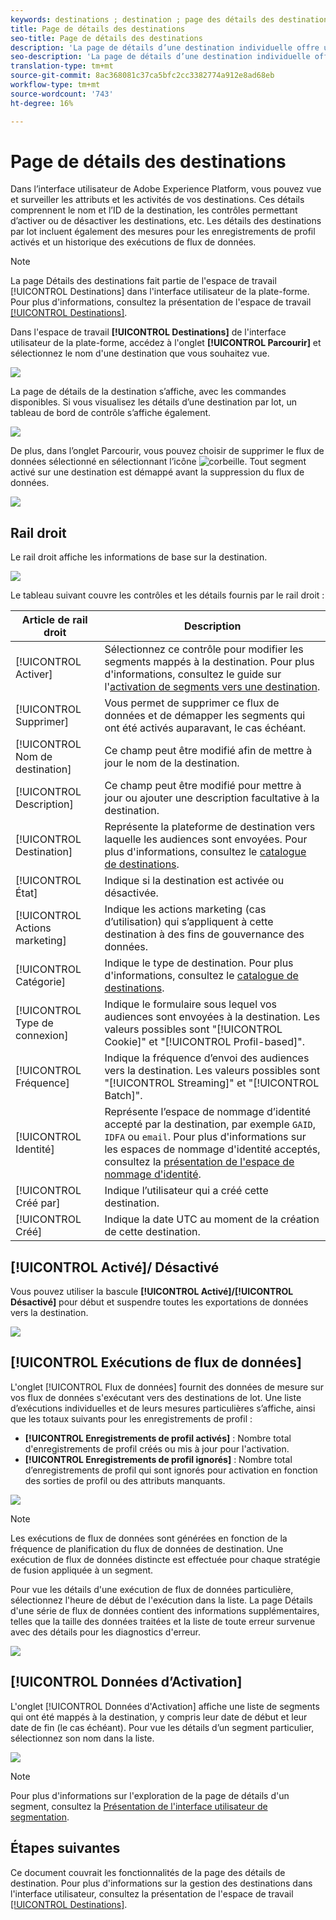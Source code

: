 ```yaml
---
keywords: destinations ; destination ; page des détails des destinations ; page des détails des destinations ; page des détails des destinations
title: Page de détails des destinations
seo-title: Page de détails des destinations
description: 'La page de détails d’une destination individuelle offre un aperçu des détails de la destination, tels que le nom de destination, l’identifiant, les segments mappés à la destination et les commandes permettant de modifier l’activation, d’activer et de désactiver le flux de données. '
seo-description: 'La page de détails d’une destination individuelle offre un aperçu des détails de la destination, tels que le nom de destination, l’identifiant, les segments mappés à la destination et les commandes permettant de modifier l’activation, d’activer et de désactiver le flux de données. '
translation-type: tm+mt
source-git-commit: 8ac368081c37ca5bfc2cc3382774a912e8ad68eb
workflow-type: tm+mt
source-wordcount: '743'
ht-degree: 16%

---
```



# Page de détails des destinations

Dans l’interface utilisateur de Adobe Experience Platform, vous pouvez vue et surveiller les attributs et les activités de vos destinations. Ces détails comprennent le nom et l’ID de la destination, les contrôles permettant d’activer ou de désactiver les destinations, etc. Les détails des destinations par lot incluent également des mesures pour les enregistrements de profil activés et un historique des exécutions de flux de données.

>[!NOTE]
>
>La page Détails des destinations fait partie de l&#39;espace de travail [!UICONTROL Destinations] dans l&#39;interface utilisateur de la plate-forme. Pour plus d&#39;informations, consultez la présentation de l&#39;espace de travail [[!UICONTROL Destinations]](./destinations-workspace.md).

Dans l&#39;espace de travail **[!UICONTROL Destinations]** de l&#39;interface utilisateur de la plate-forme, accédez à l&#39;onglet **[!UICONTROL Parcourir]** et sélectionnez le nom d&#39;une destination que vous souhaitez vue.

![](../assets/ui/details-page/select-destination.png)

La page de détails de la destination s’affiche, avec les commandes disponibles. Si vous visualisez les détails d’une destination par lot, un tableau de bord de contrôle s’affiche également.

![](../assets/ui/details-page/details.png)

De plus, dans l’onglet Parcourir, vous pouvez choisir de supprimer le flux de données sélectionné en sélectionnant l’icône ![corbeille](../assets/ui/details-page/trash-icon.png). Tout segment activé sur une destination est démappé avant la suppression du flux de données.

![](../assets/ui/details-page/delete-flow.png)

## Rail droit

Le rail droit affiche les informations de base sur la destination.

![](../assets/ui/details-page/right-rail.png)

Le tableau suivant couvre les contrôles et les détails fournis par le rail droit :

| Article de rail droit | Description |
| --- | --- |
| [!UICONTROL Activer] | Sélectionnez ce contrôle pour modifier les segments mappés à la destination. Pour plus d&#39;informations, consultez le guide sur l&#39;[activation de segments vers une destination](./activate-destinations.md). |
| [!UICONTROL Supprimer] | Vous permet de supprimer ce flux de données et de démapper les segments qui ont été activés auparavant, le cas échéant. |
| [!UICONTROL Nom de destination] | Ce champ peut être modifié afin de mettre à jour le nom de la destination. |
| [!UICONTROL Description] | Ce champ peut être modifié pour mettre à jour ou ajouter une description facultative à la destination. |
| [!UICONTROL Destination] | Représente la plateforme de destination vers laquelle les audiences sont envoyées. Pour plus d&#39;informations, consultez le [catalogue de destinations](../catalog/overview.md). |
| [!UICONTROL État] | Indique si la destination est activée ou désactivée. |
| [!UICONTROL Actions marketing] | Indique les actions marketing (cas d’utilisation) qui s’appliquent à cette destination à des fins de gouvernance des données. |
| [!UICONTROL Catégorie] | Indique le type de destination. Pour plus d&#39;informations, consultez le [catalogue de destinations](../catalog/overview.md). |
| [!UICONTROL Type de connexion] | Indique le formulaire sous lequel vos audiences sont envoyées à la destination. Les valeurs possibles sont &quot;[!UICONTROL Cookie]&quot; et &quot;[!UICONTROL Profil-based]&quot;. |
| [!UICONTROL Fréquence] | Indique la fréquence d’envoi des audiences vers la destination. Les valeurs possibles sont &quot;[!UICONTROL Streaming]&quot; et &quot;[!UICONTROL Batch]&quot;. |
| [!UICONTROL Identité] | Représente l’espace de nommage d’identité accepté par la destination, par exemple `GAID`, `IDFA` ou `email`. Pour plus d&#39;informations sur les espaces de nommage d&#39;identité acceptés, consultez la [présentation de l&#39;espace de nommage d&#39;identité](../../identity-service/namespaces.md). |
| [!UICONTROL Créé par] | Indique l’utilisateur qui a créé cette destination. |
| [!UICONTROL Créé] | Indique la date UTC au moment de la création de cette destination. |

## [!UICONTROL Activé]/ Désactivé

Vous pouvez utiliser la bascule **[!UICONTROL Activé]/[!UICONTROL Désactivé]** pour début et suspendre toutes les exportations de données vers la destination.

![](../assets/ui/details-page/enable-disable.png)

## [!UICONTROL Exécutions de flux de données]

L&#39;onglet [!UICONTROL Flux de données] fournit des données de mesure sur vos flux de données s&#39;exécutant vers des destinations de lot. Une liste d’exécutions individuelles et de leurs mesures particulières s’affiche, ainsi que les totaux suivants pour les enregistrements de profil :

* **[!UICONTROL Enregistrements de profil activés]** : Nombre total d&#39;enregistrements de profil créés ou mis à jour pour l&#39;activation.
* **[!UICONTROL Enregistrements de profil ignorés]** : Nombre total d’enregistrements de profil qui sont ignorés pour activation en fonction des sorties de profil ou des attributs manquants.

![](../assets/ui/details-page/dataflow-runs.png)

>[!NOTE]
>
>Les exécutions de flux de données sont générées en fonction de la fréquence de planification du flux de données de destination. Une exécution de flux de données distincte est effectuée pour chaque stratégie de fusion appliquée à un segment.

Pour vue les détails d&#39;une exécution de flux de données particulière, sélectionnez l&#39;heure de début de l&#39;exécution dans la liste. La page Détails d&#39;une série de flux de données contient des informations supplémentaires, telles que la taille des données traitées et la liste de toute erreur survenue avec des détails pour les diagnostics d&#39;erreur.

![](../assets/ui/details-page/dataflow.png)

## [!UICONTROL Données d’Activation]

L&#39;onglet [!UICONTROL Données d&#39;Activation] affiche une liste de segments qui ont été mappés à la destination, y compris leur date de début et leur date de fin (le cas échéant). Pour vue les détails d’un segment particulier, sélectionnez son nom dans la liste.

![](../assets/ui/details-page/activation-data.png)

>[!NOTE]
>
>Pour plus d&#39;informations sur l&#39;exploration de la page de détails d&#39;un segment, consultez la [Présentation de l&#39;interface utilisateur de segmentation](../../segmentation/ui/overview.md#segment-details).

## Étapes suivantes

Ce document couvrait les fonctionnalités de la page des détails de destination. Pour plus d&#39;informations sur la gestion des destinations dans l&#39;interface utilisateur, consultez la présentation de l&#39;espace de travail [[!UICONTROL Destinations]](./destinations-workspace.md).